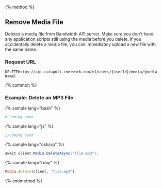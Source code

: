 {% method %}

## Remove Media File
Deletes a media file from Bandwidth API server. Make sure you don't have any application scripts still using the media before you delete. If you accidentally delete a media file, you can immediately upload a new file with the same name.

### Request URL

<code class="delete">DELETE</code>`https://api.catapult.inetwork.com/v1/users/{userId}/media/{mediaName}`


{% common %}

### Example: Delete an MP3 File

{% sample lang="bash" %}

```bash
# Coming soon
```

{% sample lang="js" %}

```js
//Coming soon
```

{% sample lang="csharp" %}

```csharp
await client.Media.DeleteAsync("file.mp3");
```

{% sample lang="ruby" %}

```ruby
Media.delete(client, "file.mp3")
```

{% endmethod %}

